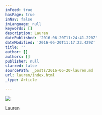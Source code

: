 ```yaml
---
inFeed: true
hasPage: true
inNav: false
inLanguage: null
keywords: []
description: Lauren
datePublished: '2016-06-20T11:24:41.220Z'
dateModified: '2016-06-20T11:17:23.429Z'
title: ''
author: []
authors: []
publisher: null
starred: false
sourcePath: _posts/2016-06-20-lauren.md
url: lauren/index.html
_type: Article

---
```

![](https://the-grid-user-content.s3-us-west-2.amazonaws.com/bec38cf3-968d-47f2-9e2f-c254faf68257.jpg)

Lauren